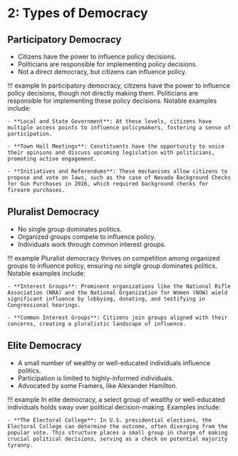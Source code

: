 # 2: Types of Democracy

## Participatory Democracy
- Citizens have the power to influence policy decisions.
- Politicians are responsible for implementing policy decisions.
- Not a direct democracy, but citizens can influence policy.
  
!!! example
    In participatory democracy, citizens have the power to influence policy decisions, though not directly making them. Politicians are responsible for implementing these policy decisions. Notable examples include:
    
    - **Local and State Government**: At these levels, citizens have multiple access points to influence policymakers, fostering a sense of participation.
    
    - **Town Hall Meetings**: Constituents have the opportunity to voice their opinions and discuss upcoming legislation with politicians, promoting active engagement.
    
    - **Initiatives and Referendums**: These mechanisms allow citizens to propose and vote on laws, such as the case of Nevada Background Checks for Gun Purchases in 2016, which required background checks for firearm purchases.


## Pluralist Democracy
- No single group dominates politics.
- Organized groups compete to influence policy.
- Individuals work through common interest groups.

!!! example
    Pluralist democracy thrives on competition among organized groups to influence policy, ensuring no single group dominates politics. Notable examples include:
    
    - **Interest Groups**: Prominent organizations like the National Rifle Association (NRA) and the National Organization for Women (NOW) wield significant influence by lobbying, donating, and testifying in Congressional hearings.
    
    - **Common Interest Groups**: Citizens join groups aligned with their concerns, creating a pluralistic landscape of influence.

## Elite Democracy
- A small number of wealthy or well-educated individuals influence politics.
- Participation is limited to highly-informed individuals.
- Advocated by some Framers, like Alexander Hamilton.

!!! example 
    In elite democracy, a select group of wealthy or well-educated individuals holds sway over political decision-making. Examples include:
    
    - **The Electoral College**: In U.S. presidential elections, the Electoral College can determine the outcome, often diverging from the popular vote. This structure places a small group in charge of making crucial political decisions, serving as a check on potential majority tyranny.
